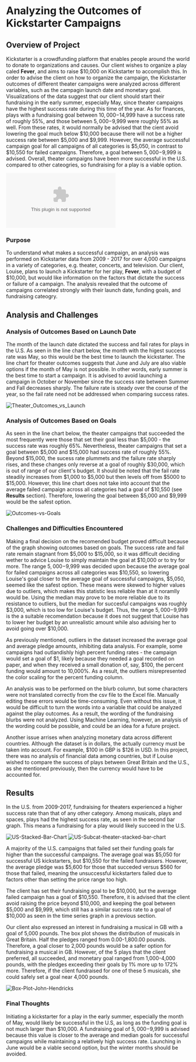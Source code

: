 # Analyzing the Outcomes of Kickstarter Campaigns

## Overview of Project
Kickstarter is a crowdfunding platform that enables people around the world to donate to organizations and causes. Our client wishes to organize a play caled **Fever**, and aims to raise $10,000 on Kickstarter to accomplish this. In order to advise the client on how to organize the campaign, the Kickstarter outcomes of different theater campaigns were analyzed across different variables, such as the campagin launch date and monetary goal. Visualizations of the data suggest that our client should start their fundraising in the early summer, especially May, since theater campaigns have the highest success rate during this time of the year. As for finances, plays with a fundraising goal between $10,000-$14,999 have a success rate of roughly 55%, and those between $5,000-$9,999 were roughly 55% as well. From these rates, it would normally be advised that the cient avoid lowering the goal much below $10,000 because there will not be a higher success rate between $5,000 and $9,999. However, the average successful campaign goal for all campaigns of all categories is $5,050, in contrast to $10,550 for failed campaigns. Therefore, a goal between $5,000-$9,999 is advised. Overall, theater campaigns have been more successful in the U.S. compared to other cateogries, so fundraising for a play is a viable option.

![Kickstarter-Challenge](Kickstarter_Challenge.xlsx.zip)

### Purpose
To understand what makes a successful campaign, an analysis was performed on Kickstarter data from 2009 - 2017 for over 4,000 campaigns in a variety of categories, e.g. theater, concerts, and television. Our client, Louise, plans to launch a Kickstarter for her play, **Fever**, with a budget of $10,000, but would like information on the factors that dictate the success or failure of a campaign. The analysis revealed that the outcome of campaigns correlated strongly with their launch date, funding goals, and fundraising cateogry. 

## Analysis and Challenges

### Analysis of Outcomes Based on Launch Date
The month of the launch date dictated the success and fail rates for plays in the U.S. As seen in the line chart below, the month with the higest success rate was May, so this would be the best time to launch the kickstarter. The line chart for theater outcomes suggests that June and July are also viable options if the month of May is not possible. In other words, early summer is the best time to start a campaign. It is advised to avoid launching a campaign in October or November since the success rate between Summer and Fall decreases sharply. The failure rate is steady over the course of the year, so the fail rate need not be addressed when comparing success rates.

![Theater_Outcomes_vs_Launch](images/Theater_Outcomes_vs_Launch.png)

### Analysis of Outcomes Based on Goals
As seen in the line chart below, the theater campaigns that succeeded the most frequently were those that set their goal less than $5,000 - the success rate was roughly 65%. Nevertheless, theater campaigns that set a goal between $5,000 and $15,000 had success rate of roughly 55%. Beyond $15,000, the sucess rate plummets and the failure rate sharply rises, and these changes only reverse at a goal of roughly $30,000, which is out of range of our client's budget. It should be noted that the fail rate steadily increases from $1,000 to $5,000 but then levels off from $5000 to $15,000. However, this line chart does not take into account that the average failed campaign across all categories had a goal of $10,550 (see **Results** section). Therefore, lowering the goal between $5,000 and $9,999 would be the safest option.

![Outcomes-vs-Goals](images/Outcomes_vs_Goals.png)

### Challenges and Difficulties Encountered

Making a final decision on the recomended budget proved difficult because of the graph showing outcomes based on goals. The success rate and fail rate remain stagnant from $5,000 to $15,000, so it was difficult deciding wether to advice Louise to simply maintain the goal at $10,000 or to try for more. The range $5,000-$9,999 was decided upon because the average goal for failed campaigns across all categories was $10,550, so lowering Louise's goal closer to the average goal of successful campaigns, $5,050, seemed like the safest option. These means were skewed to higher values due to outliers, which makes this statistic less reliable than at it noramlly would be. Using the median may prove to be more reliable due to its resistance to outliers, but the median for succesful campaigns was roughly $3,000, which is too low for Louise's budget. Thus, the range $5,000-$9,999 is the a suitable recomendation because it does not suggest that Louise has to lower her budget by an unrealistic amount while also advising her to avoid going over $10,000.

As previously mentioned, outliers in the dataset increased the average goal and average pledge amounts, inhibiting data analysis. For example, some campaigns had outlandishly high percent funding rates - the campaign would set a goal of $1, likely because they needed a goal recorded on paper, and when they received a small donation of, say, $100, the percent funding would amount to 10,000%. As a result, the outliers misrepresented the color scaling for the percent funding column. 

An analysis was to be performed on the blurb column, but some characters were not translated correctly from the csv file to the Excel file. Manually editing these errors would be time-consuming. Even without this issue, it would be difficult to turn the words into a variable that could be analyzed against the play outcomes. As a result, the wording of the fundraising blurbs were not analyzed. Using Machine Learning, however, an analysis of the wording could be possible, and could be an idea for a future project.

Another issue arrises when analyzing monetary data across different countries. Although the dataset is in dollars, the actually currency must be taken into account. For example, $100 in GBP is $126 in USD. In this project, there was no analysis of financial data among countries, but if Louise wished to compare the success of plays between Great Britain and the U.S., as she mentioned previously, then the currency would have to be accounted for. 

## Results

In the U.S. from 2009-2017, fundraising for theaters experienced a higher success rate than that of any other category. Among musicals, plays and spaces, plays had the highest success rate, as seen in the second bar graph. This means a fundraising for a play would likely succeed in the U.S.

![US-Stacked-Bar-Chart](images/US-Stacked-Bar-Chart.png)
![US-Subcat-theater-stacked-bar-chart](images/US-Subcat-theater-stacked-bar-chart.png)

A majority of the U.S. campaigns that failed set their funding goals far higher than the successful campaigns. The average goal was $5,050 for successful US kickstarters, but $10,550 for the failed fundraisers. However, the average pledge was $5,600 for those that succeded versus $560 for those that failed, meaning the unsuccessful kickstarters failed due to factors other than setting the price range too high. 

The client has set their fundraising goal to be $10,000, but the average failed campaign has a goal of $10,550. Therefore, it is advised that the client avoid raising the price beyond $10,000, and keeping the goal between $5,000 and $9,999, which still has a similar success rate to a goal of $10,000 as seen in the time series graph in a previous section.

Our client also expressed an interest in fundraising a musical in GB with a goal of 5,000 pounds. The box plot shows the distribution of musicals in Great Britain. Half the pledges ranged from 0.00-1,800.00 pounds. Therefore, a goal closer to 2,000 pounds would be a safer option for fundraising a musical in GB. However, of the 5 plays that the client preferred, all succeeded, and monetary goal ranged from 1,000-4,000 pounds, with the pledges exceeding their goals by 1% more up to 172% more. Therefore, if the client fundraised for one of these 5 musicals, she could safely set a goal near 4,000 pounds. 

![Box-Plot-John-Hendricks](images/Box-Plot.png)

### Final Thoughts

Initiating a kickstarter for a play in the early summer, especially the month of May, would likely be successful in the U.S, as long as the funding goal is not much larger than $10,000. A fundraising goal of $5,000-$9,999 is advised because this value is closer to the average and median goals for successful campaigns while maintaining a relatively high success rate. Launching in June would be a viable second option, but the winter months should be avoided.    
